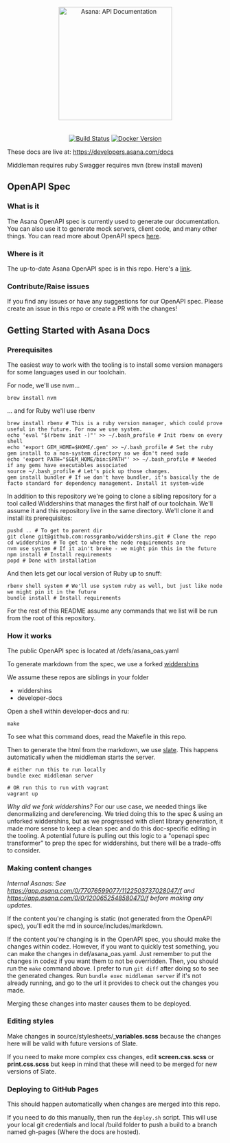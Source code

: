 <p align="center">
  <img src="https://assets.asana.biz/m/33a0924d61aabd7b/original/Asana-developers-lockup-horizontal.svg" alt="Asana: API Documentation" width="264">
  <br>
  <br>
  <br>
  <a href="https://github.com/slatedocs/slate/actions?query=workflow%3ABuild+branch%3Amain"><img src="https://github.com/slatedocs/slate/workflows/Build/badge.svg?branch=main" alt="Build Status"></a>
  <a href="https://hub.docker.com/r/slatedocs/slate"><img src="https://img.shields.io/docker/v/slatedocs/slate?sort=semver" alt="Docker Version" /></a>
</p>

These docs are live at: https://developers.asana.com/docs

Middleman requires ruby
Swagger requires mvn (brew install maven)

OpenAPI Spec
------------
### What is it
The Asana OpenAPI spec is currently used to generate our documentation. You can also use it to generate mock servers, client code, and many other things. You can read more about OpenAPI specs [here](https://github.com/OAI/OpenAPI-Specification/blob/master/versions/3.0.0.md).

### Where is it
The up-to-date Asana OpenAPI spec is in this repo. Here's a [link](https://github.com/Asana/developer-docs/blob/master/defs/asana_oas.yaml).

### Contribute/Raise issues
If you find any issues or have any suggestions for our OpenAPI spec. Please create an issue in this repo or create a PR with the changes!

Getting Started with Asana Docs
------------------------------
### Prerequisites
The easiest way to work with the tooling is to install some version managers for some languages used in our toolchain.

For node, we'll use nvm...

```shell
brew install nvm
```

... and for Ruby we'll use rbenv

```shell
brew install rbenv # This is a ruby version manager, which could prove useful in the future. For now we use system.
echo 'eval "$(rbenv init -)"' >> ~/.bash_profile # Init rbenv on every shell
echo 'export GEM_HOME=$HOME/.gem' >> ~/.bash_profile # Set the ruby gem install to a non-system directory so we don't need sudo
echo 'export PATH="$GEM_HOME/bin:$PATH"' >> ~/.bash_profile # Needed if any gems have executables associated
source ~/.bash_profile # Let's pick up those changes.
gem install bundler # If we don't have bundler, it's basically the de facto standard for dependency management. Install it system-wide
```

In addition to this repository we're going to clone a sibling repository for a tool called Widdershins that manages the first half of our toolchain. We'll assume it and this repository live in the same directory. We'll clone it and install its prerequisites:

```shell
pushd .. # To get to parent dir
git clone git@github.com:rossgrambo/widdershins.git # Clone the repo
cd widdershins # To get to where the node requirements are
nvm use system # If it ain't broke - we might pin this in the future
npm install # Install requirements
popd # Done with installation
```

And then lets get our local version of Ruby up to snuff:

```shell
rbenv shell system # We'll use system ruby as well, but just like node we might pin it in the future
bundle install # Install requirements
```

For the rest of this README assume any commands that we list will be run from the root of this repository.

### How it works
The public OpenAPI spec is located at /defs/asana_oas.yaml

To generate markdown from the spec, we use a forked [widdershins](https://github.com/rossgrambo/widdershins)

We assume these repos are siblings in your folder
- widdershins
- developer-docs

Open a shell within developer-docs and ru:
```shell
make
```

To see what this command does, read the Makefile in this repo.

Then to generate the html from the markdown, we use [slate](https://github.com/lord/slate). This happens automatically when the middleman starts the server.
```shell
# either run this to run locally
bundle exec middleman server

# OR run this to run with vagrant
vagrant up
```

*Why did we fork widdershins?* For our use case, we needed things like denormalizing and dereferencing. We tried doing this to the spec & using an unforked widdershins, but as we progressed with client library generation, it made more sense to keep a clean spec and do this doc-specific editing in the tooling. A potential future is pulling out this logic to a "openapi spec transformer" to prep the spec for widdershins, but there will be a trade-offs to consider.

### Making content changes
_Internal Asanas: See https://app.asana.com/0/77076599077/1122503737028047/f and https://app.asana.com/0/0/1200652548580470/f before making any updates._

If the content you're changing is static (not generated from the OpenAPI spec), you'll edit the md in source/includes/markdown.

If the content you're changing is in the OpenAPI spec, you should make the changes within codez. However, if you want to quickly test something, you can make the changes in def/asana_oas.yaml. Just remember to put the changes in codez if you want them to not be overridden.
Then, you should run the `make` command above.
I prefer to run `git diff` after doing so to see the generated changes.
Run `bundle exec middleman server` if it's not already running, and go to the url it provides to check out the changes you made.

Merging these changes into master causes them to be deployed.

### Editing styles
Make changes in source/stylesheets/**\_variables.scss** because the changes here will be valid with future versions of Slate.

If you need to make more complex css changes, edit **screen.css.scss** or **print.css.scss** but keep in mind that these will need to be merged for new versions of Slate.

### Deploying to GitHub Pages
This should happen automatically when changes are merged into this repo.

If you need to do this manually, then run the `deploy.sh` script. This will use your local git credentials and local /build folder to push a build to a branch named gh-pages (Where the docs are hosted).

